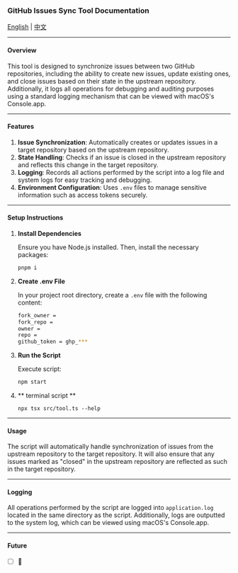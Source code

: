 ### GitHub Issues Sync Tool Documentation

[English](README.md) | [中文](README.cn.md)

---

#### Overview

This tool is designed to synchronize issues between two GitHub repositories, including the ability to create new issues, update existing ones, and close issues based on their state in the upstream repository. Additionally, it logs all operations for debugging and auditing purposes using a standard logging mechanism that can be viewed with macOS's Console.app.

---

#### Features

1. **Issue Synchronization**: Automatically creates or updates issues in a target repository based on the upstream repository.
2. **State Handling**: Checks if an issue is closed in the upstream repository and reflects this change in the target repository.
3. **Logging**: Records all actions performed by the script into a log file and system logs for easy tracking and debugging.
4. **Environment Configuration**: Uses `.env` files to manage sensitive information such as access tokens securely.

---

#### Setup Instructions

1. **Install Dependencies**

   Ensure you have Node.js installed. Then, install the necessary packages:

   ```bash
   pnpm i
   ```

2. **Create .env File**

   In your project root directory, create a `.env` file with the following content:

   ```bash
   fork_owner =
   fork_repo =
   owner =
   repo =
   github_token = ghp_***
   ```

3. **Run the Script**

   Execute script:

   ```bash
   npm start
   ```

4. ** terminal script **
   ```
   npx tsx src/tool.ts --help
   ```

---

#### Usage

The script will automatically handle synchronization of issues from the upstream repository to the target repository. It will also ensure that any issues marked as "closed" in the upstream repository are reflected as such in the target repository.

---

#### Logging

All operations performed by the script are logged into `application.log` located in the same directory as the script. Additionally, logs are outputted to the system log, which can be viewed using macOS's Console.app.

---

#### Future

- [ ] 🚀
